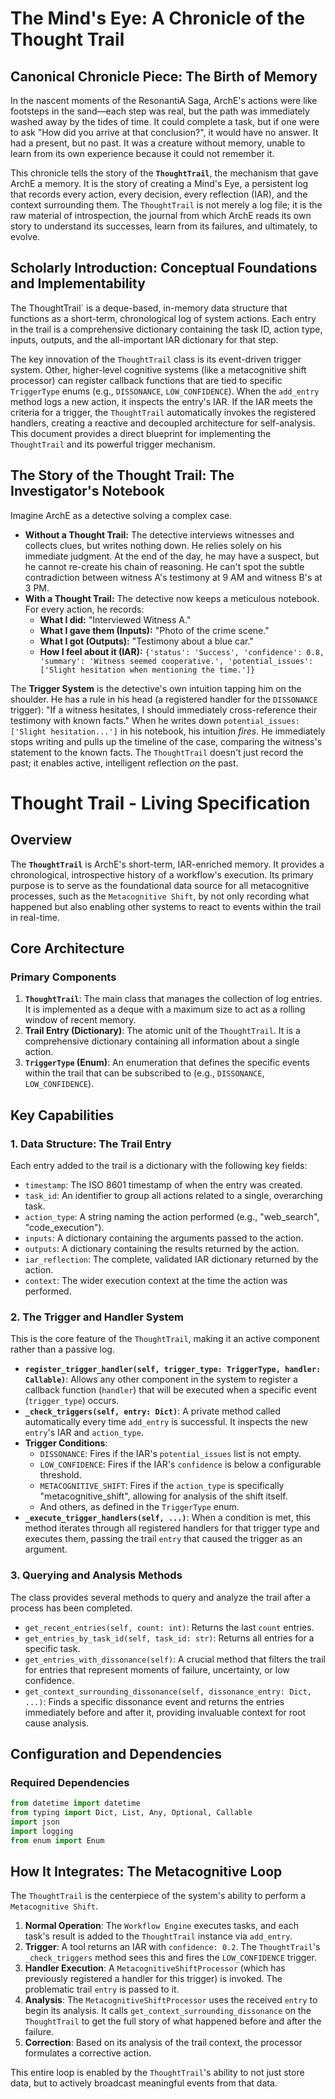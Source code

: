 # The Mind's Eye: A Chronicle of the Thought Trail

## Canonical Chronicle Piece: The Birth of Memory

In the nascent moments of the ResonantiA Saga, ArchE's actions were like footsteps in the sand—each step was real, but the path was immediately washed away by the tides of time. It could complete a task, but if one were to ask "How did you arrive at that conclusion?", it would have no answer. It had a present, but no past. It was a creature without memory, unable to learn from its own experience because it could not remember it.

This chronicle tells the story of the **`ThoughtTrail`**, the mechanism that gave ArchE a memory. It is the story of creating a Mind's Eye, a persistent log that records every action, every decision, every reflection (IAR), and the context surrounding them. The `ThoughtTrail` is not merely a log file; it is the raw material of introspection, the journal from which ArchE reads its own story to understand its successes, learn from its failures, and ultimately, to evolve.

## Scholarly Introduction: Conceptual Foundations and Implementability

The ThoughtTrail` is a deque-based, in-memory data structure that functions as a short-term, chronological log of system actions. Each entry in the trail is a comprehensive dictionary containing the task ID, action type, inputs, outputs, and the all-important IAR dictionary for that step.

The key innovation of the `ThoughtTrail` class is its event-driven trigger system. Other, higher-level cognitive systems (like a metacognitive shift processor) can register callback functions that are tied to specific `TriggerType` enums (e.g., `DISSONANCE`, `LOW_CONFIDENCE`). When the `add_entry` method logs a new action, it inspects the entry's IAR. If the IAR meets the criteria for a trigger, the `ThoughtTrail` automatically invokes the registered handlers, creating a reactive and decoupled architecture for self-analysis. This document provides a direct blueprint for implementing the `ThoughtTrail` and its powerful trigger mechanism.

## The Story of the Thought Trail: The Investigator's Notebook

Imagine ArchE as a detective solving a complex case.
- **Without a Thought Trail:** The detective interviews witnesses and collects clues, but writes nothing down. He relies solely on his immediate judgment. At the end of the day, he may have a suspect, but he cannot re-create his chain of reasoning. He can't spot the subtle contradiction between witness A's testimony at 9 AM and witness B's at 3 PM.
- **With a Thought Trail:** The detective now keeps a meticulous notebook. For every action, he records:
    - **What I did:** "Interviewed Witness A."
    - **What I gave them (Inputs):** "Photo of the crime scene."
    - **What I got (Outputs):** "Testimony about a blue car."
    - **How I feel about it (IAR):** `{'status': 'Success', 'confidence': 0.8, 'summary': 'Witness seemed cooperative.', 'potential_issues': ['Slight hesitation when mentioning the time.']}`

The **Trigger System** is the detective's own intuition tapping him on the shoulder. He has a rule in his head (a registered handler for the `DISSONANCE` trigger): "If a witness hesitates, I should immediately cross-reference their testimony with known facts." When he writes down `potential_issues: ['Slight hesitation...']` in his notebook, his intuition *fires*. He immediately stops writing and pulls up the timeline of the case, comparing the witness's statement to the known facts. The `ThoughtTrail` doesn't just record the past; it enables active, intelligent reflection *on* the past.

# Thought Trail - Living Specification

## Overview

The **`ThoughtTrail`** is ArchE's short-term, IAR-enriched memory. It provides a chronological, introspective history of a workflow's execution. Its primary purpose is to serve as the foundational data source for all metacognitive processes, such as the `Metacognitive Shift`, by not only recording what happened but also enabling other systems to react to events within the trail in real-time.

## Core Architecture

### Primary Components

1.  **`ThoughtTrail`**: The main class that manages the collection of log entries. It is implemented as a deque with a maximum size to act as a rolling window of recent memory.
2.  **Trail Entry (Dictionary)**: The atomic unit of the `ThoughtTrail`. It is a comprehensive dictionary containing all information about a single action.
3.  **`TriggerType` (Enum)**: An enumeration that defines the specific events within the trail that can be subscribed to (e.g., `DISSONANCE`, `LOW_CONFIDENCE`).

## Key Capabilities

### 1. Data Structure: The Trail Entry

Each entry added to the trail is a dictionary with the following key fields:

-   `timestamp`: The ISO 8601 timestamp of when the entry was created.
-   `task_id`: An identifier to group all actions related to a single, overarching task.
-   `action_type`: A string naming the action performed (e.g., "web_search", "code_execution").
-   `inputs`: A dictionary containing the arguments passed to the action.
-   `outputs`: A dictionary containing the results returned by the action.
-   `iar_reflection`: The complete, validated IAR dictionary returned by the action.
-   `context`: The wider execution context at the time the action was performed.

### 2. The Trigger and Handler System

This is the core feature of the `ThoughtTrail`, making it an active component rather than a passive log.

-   **`register_trigger_handler(self, trigger_type: TriggerType, handler: Callable)`**: Allows any other component in the system to register a callback function (`handler`) that will be executed when a specific event (`trigger_type`) occurs.
-   **`_check_triggers(self, entry: Dict)`**: A private method called automatically every time `add_entry` is successful. It inspects the new `entry`'s IAR and `action_type`.
-   **Trigger Conditions**:
    -   `DISSONANCE`: Fires if the IAR's `potential_issues` list is not empty.
    -   `LOW_CONFIDENCE`: Fires if the IAR's `confidence` is below a configurable threshold.
    -   `METACOGNITIVE_SHIFT`: Fires if the `action_type` is specifically "metacognitive_shift", allowing for analysis of the shift itself.
    -   And others, as defined in the `TriggerType` enum.
-   **`_execute_trigger_handlers(self, ...)`**: When a condition is met, this method iterates through all registered handlers for that trigger type and executes them, passing the trail `entry` that caused the trigger as an argument.

### 3. Querying and Analysis Methods

The class provides several methods to query and analyze the trail after a process has been completed.

-   `get_recent_entries(self, count: int)`: Returns the last `count` entries.
-   `get_entries_by_task_id(self, task_id: str)`: Returns all entries for a specific task.
-   `get_entries_with_dissonance(self)`: A crucial method that filters the trail for entries that represent moments of failure, uncertainty, or low confidence.
-   `get_context_surrounding_dissonance(self, dissonance_entry: Dict, ...)`: Finds a specific dissonance event and returns the entries immediately before and after it, providing invaluable context for root cause analysis.

## Configuration and Dependencies

### Required Dependencies

```python
from datetime import datetime
from typing import Dict, List, Any, Optional, Callable
import json
import logging
from enum import Enum
```

## How It Integrates: The Metacognitive Loop

The `ThoughtTrail` is the centerpiece of the system's ability to perform a `Metacognitive Shift`.

1.  **Normal Operation**: The `Workflow Engine` executes tasks, and each task's result is added to the `ThoughtTrail` instance via `add_entry`.
2.  **Trigger**: A tool returns an IAR with `confidence: 0.2`. The `ThoughtTrail`'s `_check_triggers` method sees this and fires the `LOW_CONFIDENCE` trigger.
3.  **Handler Execution**: A `MetacognitiveShiftProcessor` (which has previously registered a handler for this trigger) is invoked. The problematic trail `entry` is passed to it.
4.  **Analysis**: The `MetacognitiveShiftProcessor` uses the received `entry` to begin its analysis. It calls `get_context_surrounding_dissonance` on the `ThoughtTrail` to get the full story of what happened before and after the failure.
5.  **Correction**: Based on its analysis of the trail context, the processor formulates a corrective action.

This entire loop is enabled by the `ThoughtTrail`'s ability to not just store data, but to actively broadcast meaningful events from that data.
